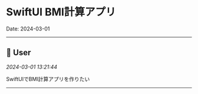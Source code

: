 # SwiftUI BMI計算アプリ

Date: 2024-03-01

---

## 👤 User
*2024-03-01 13:21:44*

SwiftUIでBMI計算アプリを作りたい

---
